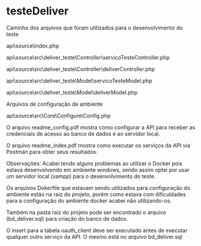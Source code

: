# testeDeliver

Caminho dos arquivos que foram utilizados para o desenvolvimento do teste

api\source\index.php

api\source\src\deliver_teste\Controller\servicoTesteController.php

api\source\src\deliver_teste\Controller\deliverController.php

api\source\src\deliver_teste\Model\servicoTesteModel.php

api\source\src\deliver_teste\Model\deliverModel.php


Arquivos de configuração de ambiente

api\source\src\Core\Configure\Config.php


O arquivo readme_config.pdf mostra como configurar a API para receber as credenciais de acesso ao banco de dados e ao servidor local.

O arquivo readme_index.pdf mostra como executar os serviços da API via Postman para obter seus resultados.

Observações:
Acabei tendo alguns problemas ao utilizar o Docker pois estava desenvolvendo em ambiente windows, sendo assim optei por usar um servidor local (xampp) para o desenvolvimento do teste.

Os arquivos Dokerfile que estavam sendo utilizados para configuração do ambiente estão na raiz do projeto, porém como estava com dificuldades para a configuração do ambiente docker  acabei não utilizando-os.

Também na pasta raiz do projeto pode ser encontrado o arquivo (bd_deliver.sql) para criação do banco de dados.

O insert para a tabela oauth_client deve ser executado antes de executar qualquer outro serviço da API. O mesmo está no arquivo bd_deliver.sql
